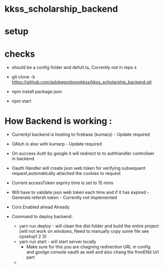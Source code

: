 # kkss_scholarship_backend

# setup

# checks

- should be a config folder and defult.ts, Currently not in repo
  s

- git clone -b https://github.com/adobeprobonokkss/kkss_scholarship_backend.git
- npm install package.json
- npm start

# How Backend is working :

- Currentyl backend is hosting to firebase (kumarp) - Update required
- OAtuh is also with kumarp - Update required
- On success Auth by google it will redirect to to authhandler controlleer in backend
- Oauth Handler will create json web token for verifying subsequent request,automatically attached the cookies to request
- Current accessToken expriry time is set to 15 mins
- Will have to validate json web token each time and if it has expired - Generate refersh token - Currently not implemented
- Cors Enabled alread Already

- Command to deploy backend:
  - yarn run deploy - will clean the dist folder and build the entire project (will not work on windows, Need to manually copy some file see cpsetup1 2 3)
  - yarn run start - will start server locally
    - Make sure for this you are chagning redirection URL in config and goolge console oauth as well and also chang the fronENd Url part
  -
